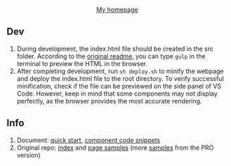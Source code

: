 <div align="center">
    <a href="https://realliyifei.github.io">My homepage</a>
</div>

## Dev

1.	During development, the index.html file should be created in the src folder. According to the [original readme](https://github.com/themesberg/neumorphism-ui-bootstrap/tree/master), you can type `gulp` in the terminal to preview the HTML in the browser.
2.	After completing development, run `sh deploy.sh` to minify the webpage and deploy the index.html file to the root directory. To verify successful minification, check if the file can be previewed on the side panel of VS Code. However, keep in mind that some components may not display perfectly, as the browser provides the most accurate rendering.

## Info 

1. Document: [quick start](https://themesberg.com/docs/neumorphism-ui/getting-started/quick-start/), [component code snippets](https://themesberg.com/docs/neumorphism-ui/components/accordions/) 
2. Original repo: [index](https://github.com/themesberg/neumorphism-ui-bootstrap/blob/master/src/index.html) and [page samples](https://github.com/themesberg/neumorphism-ui-bootstrap/tree/master/src/html/pages) (more [samples](https://demo.themesberg.com/neumorphism-ui-pro/) from the PRO version)
